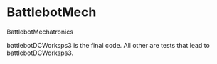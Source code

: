 # BattlebotMech
BattlebotMechatronics

battlebotDCWorksps3 is the final code.
All other are tests that lead to battlebotDCWorksps3.
